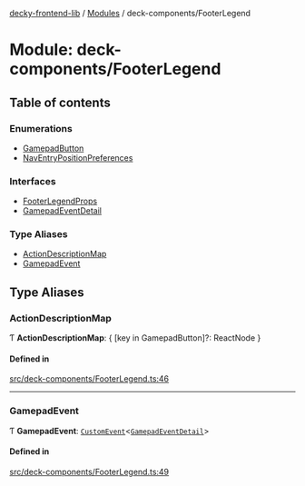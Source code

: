 [decky-frontend-lib](../README.md) / [Modules](../modules.md) / deck-components/FooterLegend

# Module: deck-components/FooterLegend

## Table of contents

### Enumerations

- [GamepadButton](../enums/deck_components_FooterLegend.GamepadButton.md)
- [NavEntryPositionPreferences](../enums/deck_components_FooterLegend.NavEntryPositionPreferences.md)

### Interfaces

- [FooterLegendProps](../interfaces/deck_components_FooterLegend.FooterLegendProps.md)
- [GamepadEventDetail](../interfaces/deck_components_FooterLegend.GamepadEventDetail.md)

### Type Aliases

- [ActionDescriptionMap](deck_components_FooterLegend.md#actiondescriptionmap)
- [GamepadEvent](deck_components_FooterLegend.md#gamepadevent)

## Type Aliases

### ActionDescriptionMap

Ƭ **ActionDescriptionMap**: { [key in GamepadButton]?: ReactNode }

#### Defined in

[src/deck-components/FooterLegend.ts:46](https://github.com/SteamDeckHomebrew/decky-frontend-lib/blob/d24136e/src/deck-components/FooterLegend.ts#L46)

___

### GamepadEvent

Ƭ **GamepadEvent**: [`CustomEvent`]( https://developer.mozilla.org/en-US/docs/Web/API/CustomEvent )<[`GamepadEventDetail`](../interfaces/deck_components_FooterLegend.GamepadEventDetail.md)\>

#### Defined in

[src/deck-components/FooterLegend.ts:49](https://github.com/SteamDeckHomebrew/decky-frontend-lib/blob/d24136e/src/deck-components/FooterLegend.ts#L49)
